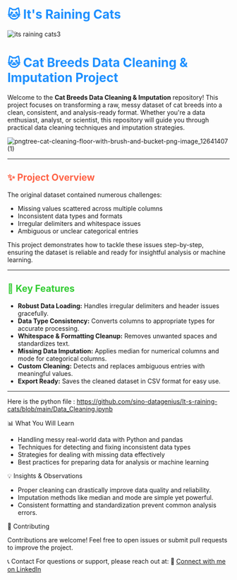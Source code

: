 # <span style="color:#1E90FF;">🐱 It's Raining Cats </span>

![its raining cats3](https://github.com/user-attachments/assets/fe894bb3-d54f-47ee-ad8f-467bf877d0e4)


# <span style="color:#1E90FF;">🐱 Cat Breeds Data Cleaning & Imputation Project</span>

Welcome to the **Cat Breeds Data Cleaning & Imputation** repository! This project focuses on transforming a raw, messy dataset of cat breeds into a clean, consistent, and analysis-ready format. Whether you're a data enthusiast, analyst, or scientist, this repository will guide you through practical data cleaning techniques and imputation strategies.

![pngtree-cat-cleaning-floor-with-brush-and-bucket-png-image_12641407 (1)](https://github.com/user-attachments/assets/4534c3c3-2a3c-4c75-9a65-2f447d5cb1b8)


---

## <span style="color:#FF6347;">✨ Project Overview</span>

The original dataset contained numerous challenges:
- Missing values scattered across multiple columns
- Inconsistent data types and formats
- Irregular delimiters and whitespace issues
- Ambiguous or unclear categorical entries

This project demonstrates how to tackle these issues step-by-step, ensuring the dataset is reliable and ready for insightful analysis or machine learning.

---

## <span style="color:#32CD32;">🚀 Key Features</span>

- **Robust Data Loading:** Handles irregular delimiters and header issues gracefully.
- **Data Type Consistency:** Converts columns to appropriate types for accurate processing.
- **Whitespace & Formatting Cleanup:** Removes unwanted spaces and standardizes text.
- **Missing Data Imputation:** Applies median for numerical columns and mode for categorical columns.
- **Custom Cleaning:** Detects and replaces ambiguous entries with meaningful values.
- **Export Ready:** Saves the cleaned dataset in CSV format for easy use.

---

Here is the python file : https://github.com/sino-datagenius/It-s-raining-cats/blob/main/Data_Cleaning.ipynb


📊 What You Will Learn

- Handling messy real-world data with Python and pandas
- Techniques for detecting and fixing inconsistent data types
- Strategies for dealing with missing data effectively
- Best practices for preparing data for analysis or machine learning

💡 Insights & Observations

- Proper cleaning can drastically improve data quality and reliability.
- Imputation methods like median and mode are simple yet powerful.
- Consistent formatting and standardization prevent common analysis errors.

🤝 Contributing

Contributions are welcome! Feel free to open issues or submit pull requests to improve the project.

📞 Contact
For questions or support, please reach out at:
🔗 [Connect with me on LinkedIn](https://www.linkedin.com/in/kanhu-charan-gouda-509249166)

